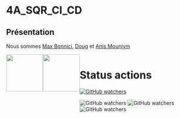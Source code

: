 # 4A_SQR_CI_CD


## Présentation

Nous sommes [Max Bonnici](https://github.com/MaxBonnici), [Doug](https://github.com/DoganKaptan) et [Anis Mouniym](https://github.com/AnisMouniym)

<div centering style="display: flex; flex_direction: row;  margin-left: auto;">
<img src="https://user-images.githubusercontent.com/95021980/210582471-8ddd094d-ac9d-4e56-8dad-29d0fd7e7058.png" width="100" height="100" />
<a href="https://www.youtube.com/@esicast" target="_blank"><img src="https://user-images.githubusercontent.com/95011291/210586766-d2a52a72-45c3-480d-9545-15d152e0efc8.png" width="100" height="100"></a>
<div />


# Status actions

[![GitHub watchers](https://img.shields.io/github/watchers/MaxBonnici/4A_SQR_CI_CD.svg?style=social&label=Watch&maxAge=2592000)](https://GitHub.com/MaxBonnici/4A_SQR_CI_CD/watchers/)

![GitHub watchers](https://github.com/MaxBonnici/4A_SQR_CI_CD/actions/workflows/action.yml/badge.svg)
![GitHub watchers](https://github.com/MaxBonnici/4A_SQR_CI_CD/actions/workflows/execute_main_py.yml/badge.svg)
![GitHub watchers](https://github.com/MaxBonnici/4A_SQR_CI_CD/actions/workflows/show_moon.yml/badge.svg)
